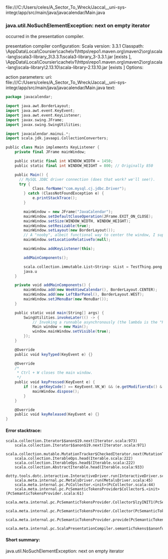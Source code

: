 file:///C:/Users/celes/A_Sector_To_Wreck/Jaccal__uni-sys-integr/app/src/main/java/javacalendar/Main.java
### java.util.NoSuchElementException: next on empty iterator

occurred in the presentation compiler.

presentation compiler configuration:
Scala version: 3.3.1
Classpath:
<HOME>\AppData\Local\Coursier\cache\v1\https\repo1.maven.org\maven2\org\scala-lang\scala3-library_3\3.3.1\scala3-library_3-3.3.1.jar [exists ], <HOME>\AppData\Local\Coursier\cache\v1\https\repo1.maven.org\maven2\org\scala-lang\scala-library\2.13.10\scala-library-2.13.10.jar [exists ]
Options:



action parameters:
uri: file:///C:/Users/celes/A_Sector_To_Wreck/Jaccal__uni-sys-integr/app/src/main/java/javacalendar/Main.java
text:
```scala
package javacalendar;

import java.awt.BorderLayout;
import java.awt.event.KeyEvent;
import java.awt.event.KeyListener;
import javax.swing.JFrame;
import javax.swing.SwingUtilities;

import javacalendar.mainui.*; 
import scala.jdk.javaapi.CollectionConverters;

public class Main implements KeyListener {
    private final JFrame mainWindow;

    public static final int WINDOW_WIDTH = 1450;
    public static final int WINDOW_HEIGHT = 800; // Originally 850

    public Main() {
      // MySQL JDBC driver connection (does that work? we'll see!).
      try {
            Class.forName("com.mysql.cj.jdbc.Driver");
        } catch (ClassNotFoundException e) {
            e.printStackTrace();
        }

        mainWindow = new JFrame("JavaCalendar");
        mainWindow.setDefaultCloseOperation(JFrame.EXIT_ON_CLOSE);
        mainWindow.setSize(WINDOW_WIDTH, WINDOW_HEIGHT);
        mainWindow.setResizable(true);
        mainWindow.setLayout(new BorderLayout());  
        // A "nooby", albeit functional way to center the window, I suppose.
        mainWindow.setLocationRelativeTo(null);

        mainWindow.addKeyListener(this);

        addMainComponents();

        scala.collection.immutable.List<String> sList = TestThing.pong;
        java.u
    }

    private void addMainComponents() {
        mainWindow.add(new WeekViewCalendar(), BorderLayout.CENTER);
        mainWindow.add(new LeftBarPanel(), BorderLayout.WEST);
        mainWindow.setJMenuBar(new MenuBar());
    }

    public static void main(String[] args) {
        SwingUtilities.invokeLater(() -> {
            // Invoking a runnable asynchronously (the lambda is the "Runnable" class; or the run() method).
            Main window = new Main();
            window.mainWindow.setVisible(true);
        });
    }

    @Override
    public void keyTyped(KeyEvent e) {}

    @Override
    /*
     * Ctrl + W closes the main window.
     */
    public void keyPressed(KeyEvent e) {
        if ((e.getKeyCode() == KeyEvent.VK_W) && (e.getModifiersEx() & KeyEvent.CTRL_DOWN_MASK) != 0) {
            mainWindow.dispose();
        }
    }

    @Override
    public void keyReleased(KeyEvent e) {}
}

```



#### Error stacktrace:

```
scala.collection.Iterator$$anon$19.next(Iterator.scala:973)
	scala.collection.Iterator$$anon$19.next(Iterator.scala:971)
	scala.collection.mutable.MutationTracker$CheckedIterator.next(MutationTracker.scala:76)
	scala.collection.IterableOps.head(Iterable.scala:222)
	scala.collection.IterableOps.head$(Iterable.scala:222)
	scala.collection.AbstractIterable.head(Iterable.scala:933)
	dotty.tools.dotc.interactive.InteractiveDriver.run(InteractiveDriver.scala:168)
	scala.meta.internal.pc.MetalsDriver.run(MetalsDriver.scala:45)
	scala.meta.internal.pc.PcCollector.<init>(PcCollector.scala:44)
	scala.meta.internal.pc.PcSemanticTokensProvider$Collector$.<init>(PcSemanticTokensProvider.scala:61)
	scala.meta.internal.pc.PcSemanticTokensProvider.Collector$lzyINIT1(PcSemanticTokensProvider.scala:61)
	scala.meta.internal.pc.PcSemanticTokensProvider.Collector(PcSemanticTokensProvider.scala:61)
	scala.meta.internal.pc.PcSemanticTokensProvider.provide(PcSemanticTokensProvider.scala:90)
	scala.meta.internal.pc.ScalaPresentationCompiler.semanticTokens$$anonfun$1(ScalaPresentationCompiler.scala:109)
```
#### Short summary: 

java.util.NoSuchElementException: next on empty iterator